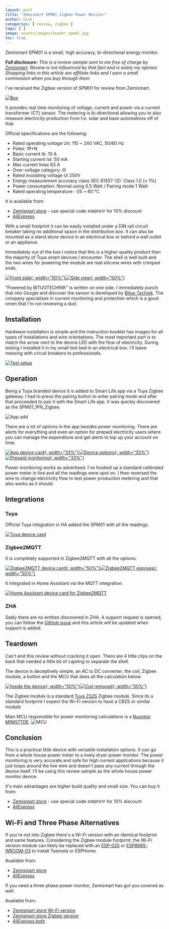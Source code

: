 ```yaml
---
layout: post
title: "Zemismart SPM01 Zigbee Power Monitor"
author: blak
categories: [ review, zigbee ]
tags: [ ]
image: assets/images/header_spm01.jpg
toc: true
---
```


Zemismart SPM01 is a small, high accuracy, bi-directional energy monitor.

_**Full disclosure:** This is a review sample sent to me free of charge by [Zemismart](https://www.zemismart.com/?DIST=QEVHGw%3D%3D). Review is not influenced by that fact and is solely my opinion. Shopping links in this article are affiliate links and I earn a small commission when you buy through them_

I've received the Zigbee version of SPM01 for review from Zemismart.

[![Box](/assets/images/spm01/box.jpg)](/assets/images/spm01/box.jpg)

It provides real time monitoring of voltage, current and power via a current transformer (CT) sensor. The metering is bi-directional allowing you to also measure electricity production from f.e. solar and base automations off of that.

Official specifications are the following:

- Rated operating voltage Un: 110 ~ 240 VAC, 50/60 Hz
- Poles: 1P+N
- Basic current Ib: 10 A
- Starting current Ist: 50 mA
- Max current Imax 63 A
- Over-voltage category: III
- Rated insolating voltage Ui 250V
- Energy measurement accuracy class (IEC 61557-12): Class 1.0 (± 1%)
- Power consumption: Normal using 0.5 Watt / Pairing mode 1 Watt
- Rated operating temperature: -25 ~ 60 ℃

It is available from:
- [Zemismart store](https://www.zemismart.com/products/spm01-d2tz-zm?DIST=QEVHGw%3D%3D) - use special code `4VBQF07F` for 10% discount
- [AliExpress](https://www.aliexpress.com/item/1005005589632247.html?aff_fcid=b12239cc38404a5e8dbcb585eed38a66-1690543806965-07541-_DmSpQML&tt=CPS_NORMAL&aff_fsk=_DmSpQML&aff_platform=shareComponent-detail&sk=_DmSpQML&aff_trace_key=b12239cc38404a5e8dbcb585eed38a66-1690543806965-07541-_DmSpQML&terminal_id=6db88f7b3fff4670be83ec2d245af448&afSmartRedirect=y)

With a small footprint it can be easily installed under a DIN rail circuit breaker taking no additional space in the distribution box. It can also be mounted as a stand alone device in an electrical box or behind a wall outlet or an appliance.

Immediately out of the box I notice that this is a higher quality product than the majority of Tuya smart devices I encounter. The shell is well built and the two wires for powering the module are real silicone wires with crimped ends.

[![Front side](/assets/images/spm01/front.jpg){: width="50%"}](/assets/images/spm01/front.jpg)[![Side view](/assets/images/spm01/side.jpg){: width="50%"}](/assets/images/spm01/side.jpg)

"Powered by BITUOTECHNIK" is written on one side. I immediately punch that into Google and discover the sensor is developed by [Bituo Technik](https://bituo-technik.com/product/spm01-1pn-63a/). The company specialises in current monitoring and protection which is a good omen that I'm not reviewing a dud.

## Installation

Hardware installation is simple and the instruction booklet has images for all types of installations and wire orientations. The most important part is to match the arrow next to the device LED with the flow of electricity. During testing I installed it in my small test bed in an electrical box. I'll leave messing with circuit breakers to professionals.

[![Test setup](/assets/images/spm01/testsetup.jpg)](/assets/images/spm01/testsetup.jpg)

## Operation

Being a Tuya branded device it is added to Smart Life app via a Tuya Zigbee gateway. I had to press the pairing button to enter pairing mode and after that proceeded to pair it with the Smart Life app. It was quickly discovered as the SPM01_1PN_Zigbee.

![App add](/assets/images/spm01/appadd.jpg)

There are a lot of options in the app besides power monitoring. There are alerts for everything and even an option for prepaid electricity users where you can manage the expenditure and get alerts to top up your account on time.

[![App device card](/assets/images/spm01/appcard.jpg){: width="33%"}](/assets/images/spm01/appcard.jpg)[![Device options](/assets/images/spm01/appoptions.jpg){: width="33%"}](/assets/images/spm01/appoptions.jpg)[![Prepaid monitoring](/assets/images/spm01/appcharge.jpg){: width="33%"}](/assets/images/spm01/appcharge.jpg)

Power monitoring works as advertised. I've hooked up a standard calibrated power meter in line and all the readings were spot on. I then reversed the wire to change electricity flow to test power production metering and that also works as it should.

## Integrations

### Tuya

Official Tuya integration in HA added the SPM01 with all the readings.

[![Tuya device card](/assets/images/spm01/tuya_device_card.jpg)](/assets/images/spm01/tuya_device_card.jpg)

### Zigbee2MQTT

It is completely supported in Zigbee2MQTT with all the options.

[![Zigbee2MQTT device card](/assets/images/spm01/z2mdevice.jpg){: width="50%"}](/assets/images/spm01/z2mdevice.jpg)[![Zigbee2MQTT exposes](/assets/images/spm01/z2mexposes.jpg){: width="50%"}](/assets/images/spm01/z2mexposes.jpg)

It integrated in Home Assistant via the MQTT integration.

[![Home Assistant device card for Zigbee2MQTT](/assets/images/spm01/z2m_device_card.jpg)](/assets/images/spm01/z2m_device_card.jpg)

### ZHA

Sadly there are no entities discovered in ZHA. A support request is opened, you can follow the [GitHub issue](https://github.com/zigpy/zha-device-handlers/issues/2463) and this article will be updated when support is added.

## Teardown

Can't end this review without cracking it open. There are 4 little clips on the back that needed a little bit of cajoling to separate the shell.

The device is deceptively simple, an AC to DC converter, the coil, Zigbee module, a button and the MCU that does all the calculation below.

[![Inside the device](/assets/images/spm01/inside.jpg){: width="50%"}](/assets/images/spm01/inside.jpg)[![Coil removed](/assets/images/spm01/coil.jpg){: width="50%"}](/assets/images/spm01/coil.jpg)

The Zigbee module is a standard [Tuya ZS2S](https://developer.tuya.com/en/docs/iot/zs2s-datasheet?id=K97s05sctcqvy) Zigbee module. Since its a standard footprint I expect the Wi-Fi version to have a CB2S or similar module 

Main MCU responsible for power monitoring calculations is a [Nuvoton MINI57TDE](https://www.nuvoton.com/products/microcontrollers/arm-cortex-m0-mcus/mini51-base-series/mini57tde/). 
![MCU](/assets/images/spm01/chip.jpg)

## Conclusion

This is a practical little device with versatile installation options. It can go from a whole house power meter to a lowly dryer power monitor. The power monitoring is very accurate and safe for high current applications because it just loops around the live wire and doesn't pass any current through the device itself. I'll be using this review sample as the whole house power monitor device.

It's main advantages are higher build quality and small size. You can buy it from:
- [Zemismart store](https://www.zemismart.com/products/spm01-d2tz-zm?DIST=QEVHGw%3D%3D) - use special code `4VBQF07F` for 10% discount
- [AliExpress](https://www.aliexpress.com/item/1005005589632247.html?aff_fcid=b12239cc38404a5e8dbcb585eed38a66-1690543806965-07541-_DmSpQML&tt=CPS_NORMAL&aff_fsk=_DmSpQML&aff_platform=shareComponent-detail&sk=_DmSpQML&aff_trace_key=b12239cc38404a5e8dbcb585eed38a66-1690543806965-07541-_DmSpQML&terminal_id=6db88f7b3fff4670be83ec2d245af448&afSmartRedirect=y)

## Wi-Fi and Three Phase Alternatives

If you're not into Zigbee there's a Wi-Fi version with an identical footprint and same features. Considering the Zigbee module footprint, the Wi-Fi version module can likely be replaced with an [ESP-02S](http://templates.blakadder.com/ESP-02S) or [ESP8685-WROOM-03](https://templates.blakadder.com/ESP8685-WROOM-03.html) to install Tasmota or ESPHome.

Available from:
- [Zemismart store](https://www.zemismart.com/products/spm01-d2tw-zm?DIST=QEVHGw%3D%3D)
- [AliExpress](https://www.aliexpress.com/item/1005005589632247.html?aff_fcid=b12239cc38404a5e8dbcb585eed38a66-1690543806965-07541-_DmSpQML&tt=CPS_NORMAL&aff_fsk=_DmSpQML&aff_platform=shareComponent-detail&sk=_DmSpQML&aff_trace_key=b12239cc38404a5e8dbcb585eed38a66-1690543806965-07541-_DmSpQML&terminal_id=6db88f7b3fff4670be83ec2d245af448&afSmartRedirect=y)

If you need a three phase power monitor, Zemismart has got you covered as well.

Available from:
- [Zemismart store Wi-Fi version](https://www.zemismart.com/products/spm02-d2tw?DIST=QEVHGw%3D%3D)
- [Zemismart store Zigbee version](https://www.zemismart.com/products/zemismart-tuya-zigbee-wifi-3-phase-electric-energy-meter-63a-smart-power-consumption-monitor-sensor-zigbee2mqtt-home-assistant?DIST=QEVHGw%3D%3D)
- [AliExpress both](https://www.aliexpress.com/item/1005005880071701.html?aff_fcid=ff87f27ed90f48848a3bfd7dce9bb6d7-1690544217930-05870-_Dl7XVB5&tt=CPS_NORMAL&aff_fsk=_Dl7XVB5&aff_platform=shareComponent-detail&sk=_Dl7XVB5&aff_trace_key=ff87f27ed90f48848a3bfd7dce9bb6d7-1690544217930-05870-_Dl7XVB5&terminal_id=6db88f7b3fff4670be83ec2d245af448&afSmartRedirect=y)